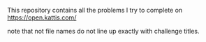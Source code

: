 This repository contains all the problems I try to complete on https://open.kattis.com/

note that not file names do not line up exactly with challenge titles. 

